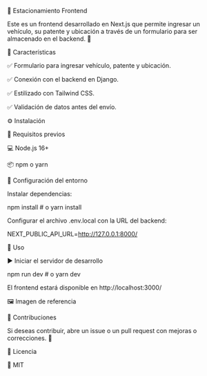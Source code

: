 🚗 Estacionamiento Frontend

Este es un frontend desarrollado en Next.js que permite ingresar un vehículo, su patente y ubicación a través de un formulario para ser almacenado en el backend. 🚀

📌 Características

✅ Formulario para ingresar vehículo, patente y ubicación.

✅ Conexión con el backend en Django.

✅ Estilizado con Tailwind CSS.

✅ Validación de datos antes del envío.

⚙️ Instalación

🔧 Requisitos previos

💻 Node.js 16+

📦 npm o yarn

🚀 Configuración del entorno



Instalar dependencias:

npm install  # o yarn install

Configurar el archivo .env.local con la URL del backend:

NEXT_PUBLIC_API_URL=http://127.0.0.1:8000/

🏁 Uso

▶️ Iniciar el servidor de desarrollo

npm run dev  # o yarn dev

El frontend estará disponible en http://localhost:3000/

🖼️ Imagen de referencia



🤝 Contribuciones

Si deseas contribuir, abre un issue o un pull request con mejoras o correcciones. 🚀

📜 Licencia

📝 MIT

